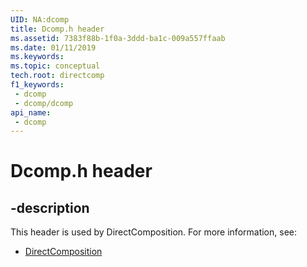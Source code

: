 ```yaml
---
UID: NA:dcomp
title: Dcomp.h header
ms.assetid: 7383f88b-1f0a-3ddd-ba1c-009a557ffaab
ms.date: 01/11/2019
ms.keywords: 
ms.topic: conceptual
tech.root: directcomp
f1_keywords:
 - dcomp
 - dcomp/dcomp
api_name:
 - dcomp
---
```


# Dcomp.h header


## -description

This header is used by DirectComposition. For more information, see:

- [DirectComposition](../_directcomp/index.md)

